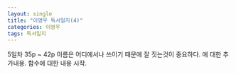 ```yaml
---
layout: single
title: "이영우 독서일지(4)"
categories: 이영우
tags: 독서일지
---
```


5일차 35p ~ 42p 
이름은 어디에서나 쓰이기 때문에 잘 짓는것이 중요하다.
에 대한 추가내용.
함수에 대한 내용 시작.
